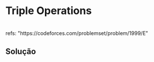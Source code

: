 # Triple Operations

<br>
refs: "https://codeforces.com/problemset/problem/1999/E"


<br>

## Solução
